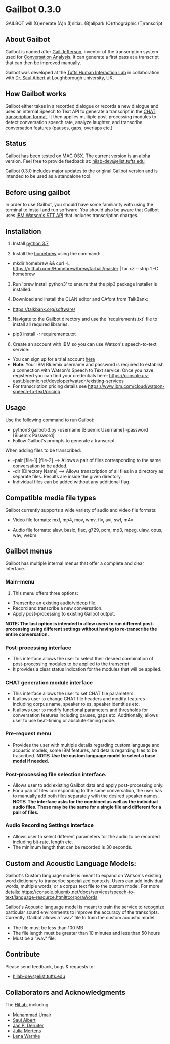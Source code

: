 # Gailbot 0.3.0

GAILBOT will (G)enerate (A)n (I)nitiaL (B)allpark (O)rthographic (T)ranscript

## About Gailbot

Gailbot is named after [Gail Jefferson](https://en.wikipedia.org/wiki/Gail_Jefferson), inventor of the transcription system used for [Conversation Analysis](https://en.wikipedia.org/wiki/Conversation_analysis). It can generate a first pass at a transcript that can then be improved manually.

Gailbot was developed at the [Tufts Human Interaction Lab](https://sites.tufts.edu/hilab/people/) in collaboration with [Dr. Saul Albert](https://www.lboro.ac.uk/subjects/communication-media/staff/saul-albert/) at Loughborough university, UK.

## How Gailbot works

Gailbot either takes in a recorded dialogue or records a new dialogue and uses an internal Speech to Text API to generate a transcript in the [CHAT transcription format](https://talkbank.org/manuals/CHAT.html). It then applies multiple post-processing modules to detect conversation speech rate, analyze laughter, and transcribe conversation features (pauses, gaps, overlaps etc.)

## Status
Gailbot has been tested on MAC OSX.
The current version is an alpha version. Feel free to provide feedback at: hilab-dev@elist.tufts.edu

Gailbot 0.3.0 includes major updates to the original Gailbot version and is intended to be used as a standalone tool.


## Before using gailbot

In order to use Gailbot, you should have some familiarity with using the terminal to install and run software.
You should also be aware that Gailbot uses [IBM Watson's STT API](https://cloud.ibm.com/apidocs/speech-to-text) that includes transcription charges.

## Installation

1. Install [python 3.7](https://www.python.org/downloads/release/python-373/)

2. Install the [homebrew](https://brew.sh/) using the command:
* mkdir homebrew && curl -L https://github.com/Homebrew/brew/tarball/master | tar xz --strip 1 -C homebrew

3. Run 'brew install python3' to ensure that the pip3 package installer is installed.

4. Download and install the CLAN editor and CAfont from TalkBank:
* https://talkbank.org/software/

5. Navigate to the Gailbot directory and use the 'requirements.txt' file to install all required libraries:
* pip3 install -r requirements.txt

6. Create an account with IBM so you can use Watson's speech-to-text service:
* You can sign up for a trial account [here](console.bluemix.net/catalog/services/speech-to-text)
* **Note**: Your IBM Bluemix username and password is required to establish a connection with Watson's Speech to Text service. Once you have registered you can find your credentials here: https://console.us-east.bluemix.net/developer/watson/existing-services
* For transcription pricing details see https://www.ibm.com/cloud/watson-speech-to-text/pricing

## Usage 

Use the following command to run Gailbot:

* python3 gailbot-3.py -username [Bluemix Username] -password [Bluemix Password]
* Follow Gailbot's prompts to generate a transcript.

When adding files to be transcribed:
* -pair [file-1] [file-2] --> Allows a pair of files corresponding to the same conversation to be added.
* -dir [Directory Name] --> Allows transcription of all files in a directory as separate files. Results are inside the given directory.
* Individual files can be added without any additional flag.

## Compatible media file types

Gailbot currently supports a wide variety of audio and video file formats:

* Video file formats: mxf, mp4, mov, wmv, flv, avi, swf, m4v

* Audio file formats: alaw, basic, flac, g729, pcm, mp3, mpeg, ulaw, opus, wav, webm

## Gailbot menus

Gailbot has multiple internal menus that offer a complete and clear interface.

### Main-menu
1. This menu offers three options: 
* Transcribe an existing audio/videop file.
* Record and transcribe a new conversation.
* Apply post-processing to existing Gailbot output.

**NOTE: The last option is intended to allow users to run different post-processing using different settings without having to re-transcribe the entire conversation.**

### Post-processing interface
* This interface allows the user to select their desired combination of post-processing modules to be applied to the transcript.
* It provides a clear status indication for the modules that will be applied.

### CHAT generation module interface
* This interface allows the user to set CHAT file parameters.
* It allows user to change CHAT file headers and modify features including corpus name, speaker roles, speaker identities etc.
* It allows user to modify functional parameters and thresholds for conversation features including pauses, gaps etc. Additionally, allows user to use beat-timing or absolute-timing mode.

### Pre-request menu
* Provides the user with multiple details regarding custom language and acoustic models, some IBM features, and details regarding files to be trascribed.
**NOTE: Use the custom language model to select a base model if needed.**

### Post-processing file selection interface.
* Allows user to add existing Gailbot data and apply post-processing only.
* For a pair of files corresponding to the same conversation, the user has to manually add both files separately with the desired speaker names.
**NOTE: The interface asks for the combined as well as the individual audio files. These may be the same for a single file and different for a pair of files.**


### Audio Recording Settings interface
* Allows user to select different parameters for the audio to be recorded including bit-rate, length etc.
* The minimum length that can be recorded is 30 seconds.


##

##  Custom and Acoustic Language Models:
Gailbot's Custom language model is meant to expand on Watson's existing word dictionary to transcribe specialized contexts. 
Users can add individual words, multiple words, or a corpus text file to the custom model. 
For more details: https://console.bluemix.net/docs/services/speech-to-text/language-resource.html#corporaWords

Gailbot's Acoustic language model is meant to train the service to recognize particular sound environments to improve the accuracy of the transcripts.
Currently, Gailbot allows a '.wav' file to train the custom acoustic model.
* The file must be less than 100 MB
* The file length must be greater than 10 minutes and less than 50 hours
* Must be a '.wav' file.

## Contribute

Please send feedback, bugs & requests to:
* hilab-dev@elist.tufts.edu

## Collaborators and Acknowledgments

The [HiLab](https://sites.tufts.edu/hilab/people/), including

* [Muhammad Umair](http://sites.tufts.edu/hilab/people)
* [Saul Albert](http://twitter.com/saul)
* [Jan P. Deruiter](http://twitter.com/jpderuiter)
* [Julia Mertens](https://twitter.com/therealjmertens)
* [Lena Warnke](https://twitter.com/LenaWrnk)

